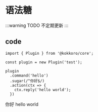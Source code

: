 # 语法糖

:::warning TODO
不定期更新
:::

## code

```typescript{7}
import { Plugin } from '@kokkoro/core';

const plugin = new Plugin('test');

plugin
  .command('hello')
  .sugar(/^你好$/)
  .action(ctx => {
    ctx.reply('hello world');
  })
```

<ChatPanel>
  <ChatMessage id="2225151531">你好</ChatMessage>
  <ChatMessage id="709289491">hello world</ChatMessage>
</ChatPanel>
